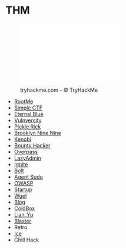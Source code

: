 # THM

<div align="left" data-full-width="true">

<figure><img src="../.gitbook/assets/spaces_EhofjMfYbx3gOUSReXD7_uploads_git-blob-d6717517efcd6cf2abc36234ddf89ae069267bc7_image-20230205151515316 (1).webp" alt=""><figcaption><p>tryhackme.com - © TryHackMe</p></figcaption></figure>

</div>

* [RootMe](rootme.md)
* [Simple CTF](simple-ctf.md)
* [Eternal Blue](eternal-blue.md)
* [Vulnversity](vulnversity.md)
* [Pickle Rick](pickle-rick.md)
* [Brooklyn Nine Nine](brooklyn-nine-nine.md)
* [Kenobi](kenobi.md)
* [Bounty Hacker](bounty-hacker.md)
* [Overpass](overpass.md)
* [LazyAdmin](lazyadmin.md)
* [Ignite](ignite.md)
* [Bolt](bolt.md)
* [Agent Sudo](agent-sudo.md)
* [OWASP](owasp/)
* [Startup](startup.md)
* [Wgel](wgel.md)
* [Blog](blog.md)
* [ColdBox](coldbox.md)
* [Lian\_Yu](lian\_yu.md)
* [Blaster](blaster.md)
* Retro
* [Ice](ice.md)
* Chill Hack

